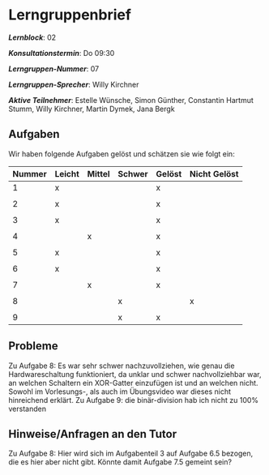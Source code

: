 # Lerngruppenbrief

**_Lernblock_**: 02

**_Konsultationstermin_**: Do 09:30

**_Lerngruppen-Nummer_**: 07

**_Lerngruppen-Sprecher_**: Willy Kirchner

**_Aktive Teilnehmer_**: Estelle Wünsche, Simon Günther, Constantin Hartmut Stumm, Willy Kirchner, Martin Dymek, Jana Bergk

## Aufgaben

Wir haben folgende Aufgaben gelöst und schätzen sie wie folgt ein:

| Nummer | Leicht | Mittel | Schwer | Gelöst | Nicht Gelöst |
| ------ | ------ | ------ | ------ | ------ | ------------ |
| 1      | x      |        |        | x      |              |
|        |        |        |        |        |              |
| 2      | x      |        |        | x      |              |
|        |        |        |        |        |              |
| 3      | x      |        |        | x      |              |
|        |        |        |        |        |              |
| 4      |        | x      |        | x      |              |
|        |        |        |        |        |              |
| 5      | x      |        |        | x      |              |
|        |        |        |        |        |              |
| 6      | x      |        |        | x      |              |
|        |        |        |        |        |              |
| 7      |        | x      |        | x      |              |
|        |        |        |        |        |              |
| 8      |        |        | x      |        | x            |
|        |        |        |        |        |              |
| 9      |        |        | x      | x      |              |

## Probleme

Zu Aufgabe 8: Es war sehr schwer nachzuvollziehen, wie genau die Hardwareschaltung funktioniert, da unklar und schwer nachvollziehbar war, an welchen Schaltern ein XOR-Gatter einzufügen ist und an welchen nicht. Sowohl im Vorlesungs-, als auch im Übungsvideo war dieses nicht hinreichend erklärt.
Zu Aufgabe 9: die binär-division hab ich nicht zu 100% verstanden

## Hinweise/Anfragen an den Tutor

Zu Aufgabe 8:
Hier wird sich im Aufgabenteil 3 auf Aufgabe 6.5 bezogen, die es hier aber nicht gibt. Könnte damit Aufgabe 7.5 gemeint sein?
